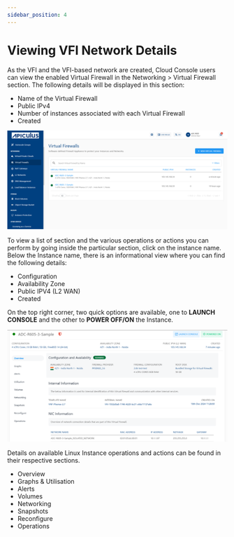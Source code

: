 ```yaml
---
sidebar_position: 4
---
```

# Viewing VFI Network Details

As the VFI and the VFI-based network are created, Cloud Console users can view the enabled Virtual Firewall in the Networking > Virtual Firewall section. The following details will be displayed in this section:
- Name of the Virtual Firewall
- Public IPv4
- Number of instances associated with each Virtual Firewall
- Created

![Viewing VFI Network Details](img/ViewingVFINetworkDetails1.png)

To view a list of section and the various operations or actions you can perform by going inside the particular section, click on the instance name. Below the Instance name, there is an informational view where you can find the following details:

- Configuration
- Availability Zone
- Public IPV4 (L2 WAN)
- Created 

On the top right corner, two quick options are available, one to **LAUNCH CONSOLE** and the other to **POWER OFF/ON** the Instance.

![Viewing VFI Network Details](img/ViewingVFINetworkDetails2.png)

Details on available Linux Instance operations and actions can be found in their respective sections.

- Overview
- Graphs & Utilisation
- Alerts
- Volumes
- Networking
- Snapshots
- Reconfigure
- Operations